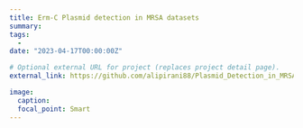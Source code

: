 ```yaml
---
title: Erm-C Plasmid detection in MRSA datasets 
summary: 
tags:
  - 
date: "2023-04-17T00:00:00Z"

# Optional external URL for project (replaces project detail page).
external_link: https://github.com/alipirani88/Plasmid_Detection_in_MRSA_dataset/blob/main/2023-02-14_USA300-SUR4_Plasmid_Detection.ipynb

image:
  caption: 
  focal_point: Smart
---
```


